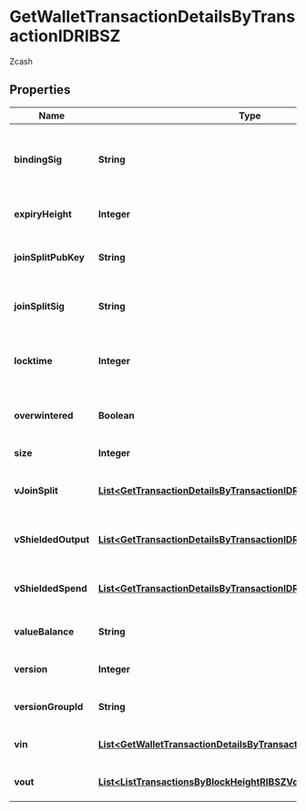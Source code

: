 

# GetWalletTransactionDetailsByTransactionIDRIBSZ

Zcash

## Properties

Name | Type | Description | Notes
------------ | ------------- | ------------- | -------------
**bindingSig** | **String** | It is used to enforce balance of Spend and Output transfers, in order to prevent their replay across transactions. | 
**expiryHeight** | **Integer** | Represents a block height after which the transaction will expire. | 
**joinSplitPubKey** | **String** | Represents an encoding of a JoinSplitSig public validating key. | 
**joinSplitSig** | **String** | Is used to sign transactions that contain at least one JoinSplit description. | 
**locktime** | **Integer** | Represents the time at which a particular transaction can be added to the blockchain. | 
**overwintered** | **Boolean** | \&quot;Overwinter\&quot; is the network upgrade for the Zcash blockchain. | 
**size** | **Integer** | Represents the total size of this transaction. | 
**vJoinSplit** | [**List&lt;GetTransactionDetailsByTransactionIDRIBSZVJoinSplit&gt;**](GetTransactionDetailsByTransactionIDRIBSZVJoinSplit.md) | Represents a sequence of JoinSplit descriptions using BCTV14 proofs. |  [optional]
**vShieldedOutput** | [**List&lt;GetTransactionDetailsByTransactionIDRIBSZVShieldedOutput&gt;**](GetTransactionDetailsByTransactionIDRIBSZVShieldedOutput.md) | Object Array representation of transaction output descriptions |  [optional]
**vShieldedSpend** | [**List&lt;GetTransactionDetailsByTransactionIDRIBSZVShieldedSpend&gt;**](GetTransactionDetailsByTransactionIDRIBSZVShieldedSpend.md) | Object Array representation of transaction spend descriptions |  [optional]
**valueBalance** | **String** | String representation of the transaction value balance | 
**version** | **Integer** | Represents the transaction version number. | 
**versionGroupId** | **String** | Represents the transaction version group ID. | 
**vin** | [**List&lt;GetWalletTransactionDetailsByTransactionIDRIBSZVin&gt;**](GetWalletTransactionDetailsByTransactionIDRIBSZVin.md) | Object Array representation of transaction inputs | 
**vout** | [**List&lt;ListTransactionsByBlockHeightRIBSZVout&gt;**](ListTransactionsByBlockHeightRIBSZVout.md) | Object Array representation of transaction outputs | 



